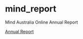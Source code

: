 # mind_report
Mind Australia Online Annual Report

[Annual Report](https://40ftslinky.github.io/mind_report/)
